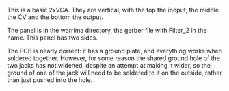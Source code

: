 This is a basic 2xVCA. They are vertical, with the top the inoput, the middle the CV and the bottom the output.

The panel is in the warrima directory, the gerber file with Filter_2 in the name. This panel has two sides.

The PCB is nearly correct: it has a ground plate, and everything works when soldered together. However, for some
reason the shared ground hole of the two jacks has not widened, despite an attempt at making it wider, so the
ground of one of the jack will need to be soldered to it on the outside, rather than just pushed into the hole.
